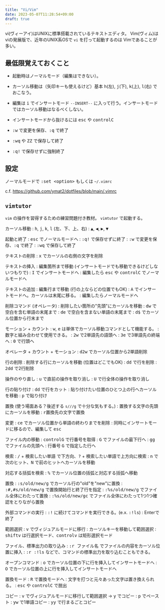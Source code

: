```yaml
---
title: "Vi/Vim"
date: 2023-05-07T11:28:54+09:00
draft: true
---
```


vi(ヴィーアイ)はUNIXに標準搭載されているテキストエディタ。
Vim(ヴィム)はviの発展版で、近年のUNIX系OSで `vi` を打って起動するのは
Vimであることが多い。


## 最低限覚えておくこと

- 起動時はノーマルモード（編集はできない）。

- カーソル移動は（矢印キーも使えるけど）基本 <kbd>h</kbd>(左), <kbd>j</kbd>(下), <kbd>k</kbd>(上), <kbd>l</kbd>(右) でおこなう。

- 編集は <kbd>i</kbd> でインサートモード `--INSERT--` に入って行う。インサートモードではカーソル移動はなるべくしない。

- インサートモードから抜けるには <kbd>esc</kbd> や <kbd>control</kbd><kbd>C</kbd>

- <kbd>:w</kbd> で変更を保存、<kbd>:q</kbd> で終了

- <kbd>:wq</kbd> や <kbd>ZZ</kbd> で保存して終了

- <kbd>:q!</kbd> で保存せずに強制終了

## 設定
ノーマルモードで <kbd>:set \<option\></kbd> もしくは `~/.vimrc`

c.f. https://github.com/ymat2/dotfiles/blob/main/.vimrc


## `vimtutor`

`vim` の操作を習得するための練習問題付き教材。
`vimtutor` で起動する。


カーソル移動
: <kbd>h</kbd>, <kbd>j</kbd>, <kbd>k</kbd>, <kbd>l</kbd> (左、下、上、右)
: <kbd>▲</kbd>, <kbd>◀︎</kbd>, <kbd>▶︎</kbd>, <kbd>▼</kbd>

起動と終了
: <kbd>esc</kbd> でノーマルモードへ
: <kbd>:q!</kbd> で保存せずに終了
: <kbd>:w</kbd> で変更を保存、<kbd>:q</kbd> で終了
: <kbd>:wq</kbd> で保存して終了

テキストの削除
: <kbd>x</kbd> でカーソルの右側の文字を削除

テキストの挿入
: 編集箇所まで移動 (インサートモードでも移動できるけどしないつもりで)
: <kbd>I</kbd> でインサートモードへ
: 編集したら <kbd>esc</kbd> や <kbd>controlC</kbd> でノーマルモードへ

テキストの追加
: 編集行まで移動 (行の上ならどの位置でもOK)
: <kbd>A</kbd> でインサートモードへ。カーソルは末尾に移る。
: 編集したらノーマルモードへ

削除コマンド (オペレータ)
: 削除したい箇所の"先頭"にカーソルを移動
: <kbd>dw</kbd> で空白を含む単語の末尾まで
: <kbd>de</kbd> で空白を含まない単語の末尾まで
: <kbd>d$</kbd> でカーソル位置から行末まで

モーション + カウント
: <kbd>w</kbd>, <kbd>e</kbd> は単体でカーソル移動コマンドとして機能する。
: 数字と組み合わせて使用できる。
: <kbd>2w</kbd> で2単語先の語頭へ
: <kbd>3e</kbd> で3単語先の終端へ
: <kbd>0</kbd> で行頭へ

オペレータ + カウント + モーション
: <kbd>d2w</kbd> でカーソル位置から2単語削除

行の削除
: 削除する行にカーソルを移動 (位置はどこでもOK)
: <kbd>dd</kbd> で行を削除
: <kbd>2dd</kbd> で2行削除

操作のやり直し
: <kbd>u</kbd> で直前の操作を取り消し
: <kbd>U</kbd> で行全体の操作を取り消し

行の貼り付け
: <kbd>dd</kbd> で行をカット
: 貼り付けたい位置のひとつ上の行へカーソルを移動
: <kbd>p</kbd> で貼り付け

置換 (使う場面ある？後述する `s///g` で十分な気もする。)
: 置換する文字の先頭にカーソルを移動
: <kbd>r置換先の文字</kbd>で置換

変更
: <kbd>ce</kbd> でカーソル位置から単語の終わりまでを削除
: 同時にインサートモードに移るので、編集して <kbd>esc</kbd>

ファイル内の移動
: <kbd>controlG</kbd> で行番号を取得
: <kbd>G</kbd> でファイルの最下行へ
: <kbd>gg</kbd> でファイルの先頭へ
: 行番号 <kbd>G</kbd> で指定した行へ

検索
: <kbd>/</kbd> + 検索したい単語 で下方向、<kbd>?</kbd> + 検索したい単語で上方向に検索
: <kbd>n</kbd> で次のヒット、<kbd>N</kbd> で前のヒットへカーソルを移動

対応する括弧を検索
: <kbd>%</kbd> でカーソル位置の括弧と対応する括弧へ移動

置換
: <kbd>:s/old/new/g</kbd> でカーソル行の"old"を"new"に置換
: <kbd>:#,#s/old/new/g</kbd> で置換開始行と終了行を指定
: <kbd>:%s/old/new/g</kbd> でファイル全体にわたって置換
: <kbd>:%s/old/new/gc</kbd> でファイル全体にわたって1つ1つ確認をとりながら置換

外部コマンドの実行
: <kbd>:!</kbd> に続けてコマンドを実行できる。(e.x. <kbd>:!ls</kbd>)
: Enterで終了

範囲選択
: <kbd>v</kbd> でヴィジュアルモードに移行
: カーソルキーを移動して範囲選択
: <kbd>shift</kbd><kbd>v</kbd> は行選択モード、<kbd>control</kbd><kbd>v</kbd> は矩形選択モード

ファイル、標準出力の取り込み
: <kbd>:r ファイル名</kbd> でファイルの内容をカーソル位置に挿入
: <kbd>:r :!ls</kbd> などで、コマンドの標準出力を取り込むこともできる。

オープンコマンド
: <kbd>o</kbd> でカーソル位置の下に行を挿入してインサートモードへ
: <kbd>O</kbd> でカーソル位置の上に行を挿入してインサートモードへ

置換モード
: <kbd>R</kbd> で置換モードへ
: 文字を打つと元々あった文字は置き換えられる。
: <kbd>esc</kbd> や <kbd>control</kbd><kbd>C</kbd> で脱出

コピー
: <kbd>v</kbd> でヴィジュアルモードに移行して範囲選択 → <kbd>y</kbd> でコピー
: <kbd>p</kbd> でペースト
: <kbd>yw</kbd> で1単語コピー
: <kbd>yy</kbd> で行まるごとコピー
